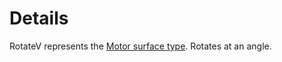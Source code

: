 # Details
RotateV represents the [Motor surface type](enum:SurfaceType/Motor). Rotates at
an angle.
